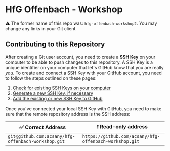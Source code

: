 # HfG Offenbach - Workshop 
⚠️ The former name of this repo was: `hfg-offenbach-workshop2`. You may change any links in your Git client

## Contributing to this Repository
After creating a Git user account, you need to create a **SSH Key** on your computer to be able to push changes to this repository.
A SSH Key is a unique identifier on your computer that let's GitHub know that you are really _you_. 
To create and connect a SSH Key with your GitHub account, you need to follow the steps outlined on these pages:

1. [Check for existing SSH Keys on your computer](https://docs.github.com/en/authentication/connecting-to-github-with-ssh/checking-for-existing-ssh-keys)
2. [Generate a new SSH Key, if necessary](https://docs.github.com/en/authentication/connecting-to-github-with-ssh/generating-a-new-ssh-key-and-adding-it-to-the-ssh-agent)
3. [Add the existing or new SSH Key to GitHub](https://docs.github.com/en/authentication/connecting-to-github-with-ssh/adding-a-new-ssh-key-to-your-github-account)

Once you've connected your local SSH Key with GitHub, you need to make sure that the remote repository address is the SSH address: 

|✅ Correct Address | ❗️ Read-only address |
| --- | --- |
| `git@github.com:acsany/hfg-offenbach-workshop.git` | `https://github.com/acsany/hfg-offenbach-workshop.git`|
